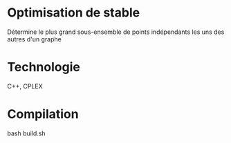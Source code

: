 # Optimisation de stable
Détermine le plus grand sous-ensemble de points indépendants les uns des autres d'un graphe
# Technologie
C++, CPLEX
# Compilation
bash build.sh
